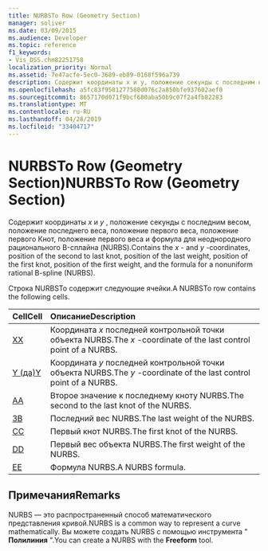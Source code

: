 ```yaml
---
title: NURBSTo Row (Geometry Section)
manager: soliver
ms.date: 03/09/2015
ms.audience: Developer
ms.topic: reference
f1_keywords:
- Vis_DSS.chm82251758
localization_priority: Normal
ms.assetid: 7e47acfe-5ec0-3689-eb89-0168f596a739
description: Содержит координаты x и y, положение секунды с последним весом, положение последнего веса, положение первого веса, положение первого Кнот, положение первого веса и формула для неоднородного рационального B-сплайна (NURBS).
ms.openlocfilehash: a5fc83f9581277580d076c2a850bfe937602aef0
ms.sourcegitcommit: 8657170d071f9bcf680aba50b9c07f2a4fb82283
ms.translationtype: MT
ms.contentlocale: ru-RU
ms.lasthandoff: 04/28/2019
ms.locfileid: "33404717"
---
```

# <a name="nurbsto-row-geometry-section"></a><span data-ttu-id="b8b0a-103">NURBSTo Row (Geometry Section)</span><span class="sxs-lookup"><span data-stu-id="b8b0a-103">NURBSTo Row (Geometry Section)</span></span>

<span data-ttu-id="b8b0a-104">Содержит координаты *x* и *y* , положение секунды с последним весом, положение последнего веса, положение первого веса, положение первого Кнот, положение первого веса и формула для неоднородного рационального B-сплайна (NURBS).</span><span class="sxs-lookup"><span data-stu-id="b8b0a-104">Contains the  *x*  - and  *y*  -coordinates, position of the second to last knot, position of the last weight, position of the first knot, position of the first weight, and the formula for a nonuniform rational B-spline (NURBS).</span></span> 
  
<span data-ttu-id="b8b0a-105">Строка NURBSTo содержит следующие ячейки.</span><span class="sxs-lookup"><span data-stu-id="b8b0a-105">A NURBSTo row contains the following cells.</span></span>
  
|<span data-ttu-id="b8b0a-106">**Cell**</span><span class="sxs-lookup"><span data-stu-id="b8b0a-106">**Cell**</span></span>|<span data-ttu-id="b8b0a-107">**Описание**</span><span class="sxs-lookup"><span data-stu-id="b8b0a-107">**Description**</span></span>|
|:-----|:-----|
|[<span data-ttu-id="b8b0a-108">X</span><span class="sxs-lookup"><span data-stu-id="b8b0a-108">X</span></span>](x-cell-geometry-section.md) <br/> |<span data-ttu-id="b8b0a-109">Координата *x* последней контрольной точки объекта NURBS.</span><span class="sxs-lookup"><span data-stu-id="b8b0a-109">The  *x*  -coordinate of the last control point of a NURBS.</span></span>  <br/> |
|[<span data-ttu-id="b8b0a-110">Y (да)</span><span class="sxs-lookup"><span data-stu-id="b8b0a-110">Y</span></span>](y-cell-geometry-section.md) <br/> |<span data-ttu-id="b8b0a-111">Координата *y* последней контрольной точки объекта NURBS.</span><span class="sxs-lookup"><span data-stu-id="b8b0a-111">The  *y*  -coordinate of the last control point of a NURBS.</span></span>  <br/> |
|[<span data-ttu-id="b8b0a-112">A</span><span class="sxs-lookup"><span data-stu-id="b8b0a-112">A</span></span>](a-cell-geometry-section.md) <br/> |<span data-ttu-id="b8b0a-113">Второе значение к последнему кноту NURBS.</span><span class="sxs-lookup"><span data-stu-id="b8b0a-113">The second to the last knot of the NURBS.</span></span>  <br/> |
|[<span data-ttu-id="b8b0a-114">З</span><span class="sxs-lookup"><span data-stu-id="b8b0a-114">B</span></span>](b-cell-geometry-section.md) <br/> |<span data-ttu-id="b8b0a-115">Последний вес NURBS.</span><span class="sxs-lookup"><span data-stu-id="b8b0a-115">The last weight of the NURBS.</span></span>  <br/> |
|[<span data-ttu-id="b8b0a-116">C</span><span class="sxs-lookup"><span data-stu-id="b8b0a-116">C</span></span>](c-cell-geometry-section.md) <br/> |<span data-ttu-id="b8b0a-117">Первый кнот NURBS.</span><span class="sxs-lookup"><span data-stu-id="b8b0a-117">The first knot of the NURBS.</span></span>  <br/> |
|[<span data-ttu-id="b8b0a-118">D</span><span class="sxs-lookup"><span data-stu-id="b8b0a-118">D</span></span>](d-cell-geometry-section.md) <br/> |<span data-ttu-id="b8b0a-119">Первый вес объекта NURBS.</span><span class="sxs-lookup"><span data-stu-id="b8b0a-119">The first weight of the NURBS.</span></span>  <br/> |
|[<span data-ttu-id="b8b0a-120">E</span><span class="sxs-lookup"><span data-stu-id="b8b0a-120">E</span></span>](e-cell-geometry-section.md) <br/> |<span data-ttu-id="b8b0a-121">Формула NURBS.</span><span class="sxs-lookup"><span data-stu-id="b8b0a-121">A NURBS formula.</span></span>  <br/> |
   
## <a name="remarks"></a><span data-ttu-id="b8b0a-122">Примечания</span><span class="sxs-lookup"><span data-stu-id="b8b0a-122">Remarks</span></span>

<span data-ttu-id="b8b0a-123">NURBS — это распространенный способ математического представления кривой.</span><span class="sxs-lookup"><span data-stu-id="b8b0a-123">NURBS is a common way to represent a curve mathematically.</span></span> <span data-ttu-id="b8b0a-124">Вы можете создать NURBS с помощью инструмента " **Полилиния** ".</span><span class="sxs-lookup"><span data-stu-id="b8b0a-124">You can create a NURBS with the **Freeform** tool.</span></span> 
  

